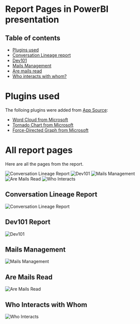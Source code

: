 # Report Pages in PowerBI presentation

## Table of contents
- [Plugins used](#plugins-used)
- [Conversation Lineage report](#conversation-lineage-report)
- [Dev101](#dev101-report)
- [Mails Management](#mails-management)
- [Are mails read](#are-mails-read)
- [Who interacts with whom?](#who-interacts-with-whom)


# Plugins used

The folloing plugins were added from [App Source](https://appsource.microsoft.com/en-us/marketplace/apps):
- [Word Cloud from Microsoft](https://appsource.microsoft.com/en-us/product/power-bi-visuals/wa104380752?tab=overview)   
- [Tornado Chart from Microsoft](https://appsource.microsoft.com/en-us/product/power-bi-visuals/wa104380768?tab=overview)  
- [Force-Directed Graph from Microsoft](https://appsource.microsoft.com/en-us/product/power-bi-visuals/wa104380752?tab=overview)  

# All report pages
Here are all the pages from the report.

![Conversation Lineage Report](../docs/power_bi/conversation_lineage_report.png)
![Dev101](../docs/power_bi/dev101.png)
![Mails Management](../docs/power_bi/management_mails.png)
![Are Mails Read](../docs/power_bi/are_mails_read.png)
![Who Interacts](../docs/power_bi/who_interacts.png)


## Conversation Lineage Report
![Conversation Lineage Report](../docs/power_bi/conversation_lineage_report.png)

## Dev101 Report
![Dev101](../docs/power_bi/dev101.png)

## Mails Management
![Mails Management](../docs/power_bi/management_mails.png)

## Are Mails Read
![Are Mails Read](../docs/power_bi/are_mails_read.png)

## Who Interacts with Whom
![Who Interacts](../docs/power_bi/who_interacts.png)